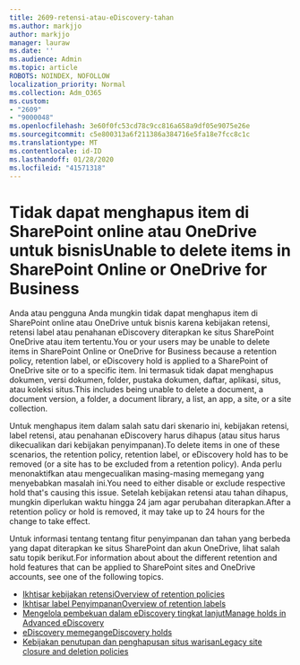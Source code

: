 ```yaml
---
title: 2609-retensi-atau-eDiscovery-tahan
ms.author: markjjo
author: markjjo
manager: lauraw
ms.date: ''
ms.audience: Admin
ms.topic: article
ROBOTS: NOINDEX, NOFOLLOW
localization_priority: Normal
ms.collection: Adm_O365
ms.custom:
- "2609"
- "9000048"
ms.openlocfilehash: 3e60f0fc53cd78c9cc816a658a9df05e9075e26e
ms.sourcegitcommit: c5e800313a6f211386a384716e5fa18e7fcc8c1c
ms.translationtype: MT
ms.contentlocale: id-ID
ms.lasthandoff: 01/28/2020
ms.locfileid: "41571318"
---
```

# <a name="unable-to-delete-items-in-sharepoint-online-or-onedrive-for-business"></a><span data-ttu-id="d2692-102">Tidak dapat menghapus item di SharePoint online atau OneDrive untuk bisnis</span><span class="sxs-lookup"><span data-stu-id="d2692-102">Unable to delete items in SharePoint Online or OneDrive for Business</span></span>

<span data-ttu-id="d2692-103">Anda atau pengguna Anda mungkin tidak dapat menghapus item di SharePoint online atau OneDrive untuk bisnis karena kebijakan retensi, retensi label atau penahanan eDiscovery diterapkan ke situs SharePoint OneDrive atau item tertentu.</span><span class="sxs-lookup"><span data-stu-id="d2692-103">You or your users may be unable to delete items in SharePoint Online or OneDrive for Business because a retention policy, retention label, or eDiscovery hold is applied to a SharePoint of OneDrive site or to a specific item.</span></span> <span data-ttu-id="d2692-104">Ini termasuk tidak dapat menghapus dokumen, versi dokumen, folder, pustaka dokumen, daftar, aplikasi, situs, atau koleksi situs.</span><span class="sxs-lookup"><span data-stu-id="d2692-104">This includes being unable to delete a document, a document version, a folder, a document library, a list, an app, a site, or a site collection.</span></span> 

<span data-ttu-id="d2692-105">Untuk menghapus item dalam salah satu dari skenario ini, kebijakan retensi, label retensi, atau penahanan eDiscovery harus dihapus (atau situs harus dikecualikan dari kebijakan penyimpanan).</span><span class="sxs-lookup"><span data-stu-id="d2692-105">To delete items in one of these scenarios, the retention policy, retention label, or eDiscovery hold has to be removed (or a site has to be excluded from a retention policy).</span></span> <span data-ttu-id="d2692-106">Anda perlu menonaktifkan atau mengecualikan masing-masing memegang yang menyebabkan masalah ini.</span><span class="sxs-lookup"><span data-stu-id="d2692-106">You need to either disable or exclude respective hold that's causing this issue.</span></span> <span data-ttu-id="d2692-107">Setelah kebijakan retensi atau tahan dihapus, mungkin diperlukan waktu hingga 24 jam agar perubahan diterapkan.</span><span class="sxs-lookup"><span data-stu-id="d2692-107">After a retention policy or hold is removed, it may take up to 24 hours for the change to take effect.</span></span> 

<span data-ttu-id="d2692-108">Untuk informasi tentang tentang fitur penyimpanan dan tahan yang berbeda yang dapat diterapkan ke situs SharePoint dan akun OneDrive, lihat salah satu topik berikut.</span><span class="sxs-lookup"><span data-stu-id="d2692-108">For information about about the different retention and hold features that can be applied to SharePoint sites and OneDrive accounts, see one of the following topics.</span></span>

- [<span data-ttu-id="d2692-109">Ikhtisar kebijakan retensi</span><span class="sxs-lookup"><span data-stu-id="d2692-109">Overview of retention policies</span></span>](https://docs.microsoft.com/microsoft-365/compliance/retention-policies)
- [<span data-ttu-id="d2692-110">Ikhtisar label Penyimpanan</span><span class="sxs-lookup"><span data-stu-id="d2692-110">Overview of retention labels</span></span>](https://docs.microsoft.com/microsoft-365/compliance/labels)
- [<span data-ttu-id="d2692-111">Mengelola pembekuan dalam eDiscovery tingkat lanjut</span><span class="sxs-lookup"><span data-stu-id="d2692-111">Manage holds in Advanced eDiscovery</span></span>](https://docs.microsoft.com/microsoft-365/compliance/managing-holds)
- [<span data-ttu-id="d2692-112">eDiscovery memegang</span><span class="sxs-lookup"><span data-stu-id="d2692-112">eDiscovery holds</span></span>](https://docs.microsoft.com/microsoft-365/compliance/ediscovery-cases#step-4-place-content-locations-on-hold)
- [<span data-ttu-id="d2692-113">Kebijakan penutupan dan penghapusan situs warisan</span><span class="sxs-lookup"><span data-stu-id="d2692-113">Legacy site closure and deletion policies</span></span>](https://support.office.com/article/Use-policies-for-site-closure-and-deletion-A8280D82-27FD-48C5-9ADF-8A5431208BA5)